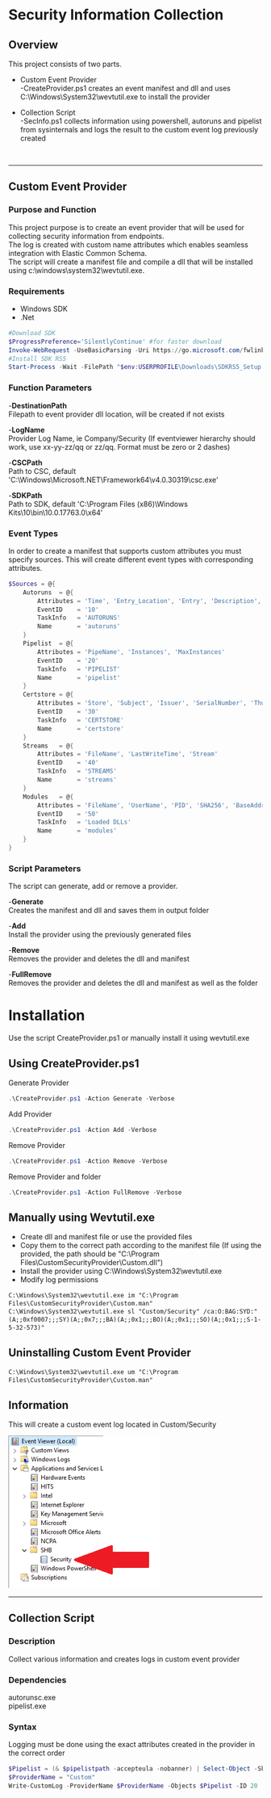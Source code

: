 # Security Information Collection

## Overview

This project consists of two parts.

* Custom Event Provider  
    -CreateProvider.ps1 creates an event manifest and dll and uses C:\Windows\System32\wevtutil.exe to install the provider  

* Collection Script  
    -SecInfo.ps1 collects information using powershell, autoruns and pipelist from sysinternals and logs the result to the custom event log previously created

<br>

***

## Custom Event Provider

### Purpose and Function

This project purpose is to create an event provider that will be used for collecting security information from endpoints.  
The  log is created with custom name attributes which enables seamless integration with Elastic Common Schema.  
The script will create a manifest file and compile a dll that will be installed using c:\windows\system32\wevtutil.exe.

### Requirements

* Windows SDK
* .Net

```powershell
#Download SDK
$ProgressPreference='SilentlyContinue' #for faster download
Invoke-WebRequest -UseBasicParsing -Uri https://go.microsoft.com/fwlink/p/?LinkID=2033908 -OutFile "$env:USERPROFILE\Downloads\SDKRS5_Setup.exe"
#Install SDK RS5
Start-Process -Wait -FilePath "$env:USERPROFILE\Downloads\SDKRS5_Setup.exe" -ArgumentList "/features OptionId.DesktopCPPx64 /quiet"
```

### Function Parameters

-**DestinationPath**  
Filepath to event provider dll location, will be created if not exists

-**LogName**  
Provider Log Name, ie Company/Security (If eventviewer hierarchy should work, use xx-yy-zz/qq or zz/qq. Format must be zero or 2 dashes)

-**CSCPath**  
Path to CSC, default 'C:\Windows\Microsoft.NET\Framework64\v4.0.30319\csc.exe'

-**SDKPath**  
Path to SDK, default 'C:\Program Files (x86)\Windows Kits\10\bin\10.0.17763.0\x64'

### Event Types

In order to create a manifest that supports custom attributes you must specify sources. This will create different event types with corresponding attributes.

```powershell
$Sources = @{	
	Autoruns  = @{
		Attributes = 'Time', 'Entry_Location', 'Entry', 'Description', 'Image_Path', 'Version', 'Launch_String', 'sha256'
		EventID    = '10'
		TaskInfo   = 'AUTORUNS'
		Name       = 'autoruns'
	}
	Pipelist  = @{
		Attributes = 'PipeName', 'Instances', 'MaxInstances'
		EventID    = '20'
		TaskInfo   = 'PIPELIST'
		Name       = 'pipelist'
	}
	Certstore = @{
		Attributes = 'Store', 'Subject', 'Issuer', 'SerialNumber', 'Thumbprint', 'Algorithm', 'NotBefore', 'NotAfter'
		EventID    = '30'
		TaskInfo   = 'CERTSTORE'
		Name       = 'certstore'
	}
	Streams   = @{
		Attributes = 'FileName', 'LastWriteTime', 'Stream'
		EventID    = '40'
		TaskInfo   = 'STREAMS'
		Name       = 'streams'
	}
	Modules   = @{
		Attributes = 'FileName', 'UserName', 'PID', 'SHA256', 'BaseAddress', 'EntryPointAddress'
		EventID    = '50'
		TaskInfo   = 'Loaded DLLs'
		Name       = 'modules'
	}
}
```

### Script Parameters

The script can generate, add or remove a provider.

-**Generate**  
Creates the manifest and dll and saves them in output folder

-**Add**  
Install the provider using the previously generated files

-**Remove**  
Removes the provider and deletes the dll and manifest

-**FullRemove**  
Removes the provider and deletes the dll and manifest as well as the folder  

# Installation

Use the script CreateProvider.ps1 or manually install it using wevtutil.exe  

## Using CreateProvider.ps1

Generate Provider  

```powershell
.\CreateProvider.ps1 -Action Generate -Verbose
```

Add Provider  

```powershell
.\CreateProvider.ps1 -Action Add -Verbose
```

Remove Provider  

```powershell
.\CreateProvider.ps1 -Action Remove -Verbose
```

Remove Provider and folder

```powershell
.\CreateProvider.ps1 -Action FullRemove -Verbose
```

## Manually using Wevtutil.exe

* Create dll and manifest file or use the provided files
* Copy them to the correct path according to the manifest file (If using the provided, the path should be "C:\Program Files\CustomSecurityProvider\Custom.dll")
* Install the provider using C:\Windows\System32\wevtutil.exe
* Modify log permissions

```console
C:\Windows\System32\wevtutil.exe im "C:\Program Files\CustomSecurityProvider\Custom.man"
C:\Windows\System32\wevtutil.exe sl "Custom/Security" /ca:O:BAG:SYD:"(A;;0xf0007;;;SY)(A;;0x7;;;BA)(A;;0x1;;;BO)(A;;0x1;;;SO)(A;;0x1;;;S-1-5-32-573)"
```

## Uninstalling Custom Event Provider

```console
C:\Windows\System32\wevtutil.exe um "C:\Program Files\CustomSecurityProvider\Custom.man"
```

## Information

This will create a custom event log located in Custom/Security
<p><img src="eventprovider.png" alt="Image description"></p>

***

## Collection Script

### Description

Collect various information and creates logs in custom event provider

### Dependencies

autorunsc.exe  
pipelist.exe

### Syntax

Logging must be done using the exact attributes created in the provider in the correct order

```powershell
$Pipelist = (& $pipelistpath -accepteula -nobanner) | Select-Object -Skip 2 | ForEach-Object { $_ -replace "\s\s+", ";" } | ConvertFrom-Csv -Delimiter ';' -Header "PipeName", "Instances", "MaxInstances"  
$ProviderName = "Custom"
Write-CustomLog -ProviderName $ProviderName -Objects $Pipelist -ID 20
```
